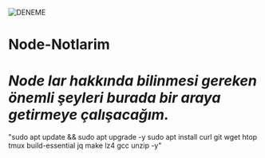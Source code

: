 ![DENEME](https://github.com/tolga06060/Node-Notlarim/blob/main/Minimalist%20_NodeWan_.jpg)
# Node-Notlarim
# *Node lar hakkında bilinmesi gereken önemli şeyleri burada bir araya getirmeye çalışacağım.*
"sudo apt update && sudo apt upgrade -y
sudo apt install curl git wget htop tmux build-essential jq make lz4 gcc unzip -y"
